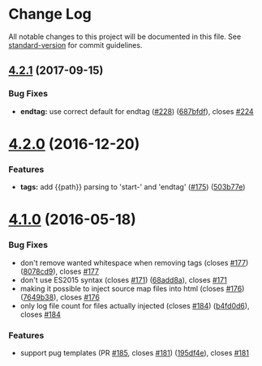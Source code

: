 # Change Log

All notable changes to this project will be documented in this file. See [standard-version](https://github.com/conventional-changelog/standard-version) for commit guidelines.

<a name="4.2.1"></a>
## [4.2.1](https://github.com/klei/gulp-inject/compare/v4.2.0...v4.2.1) (2017-09-15)


### Bug Fixes

* **endtag:** use correct default for endtag ([#228](https://github.com/klei/gulp-inject/issues/228)) ([687bfdf](https://github.com/klei/gulp-inject/commit/687bfdf)), closes [#224](https://github.com/klei/gulp-inject/issues/224)



<a name="4.2.0"></a>
# [4.2.0](https://github.com/klei/gulp-inject/compare/v4.1.0...v4.2.0) (2016-12-20)


### Features

* **tags:** add {{path}} parsing to 'start-' and 'endtag' ([#175](https://github.com/klei/gulp-inject/issues/175)) ([503b77e](https://github.com/klei/gulp-inject/commit/503b77e))



<a name="4.1.0"></a>
# [4.1.0](https://github.com/klei/gulp-inject/compare/v4.0.0...v4.1.0) (2016-05-18)


### Bug Fixes

* don't remove wanted whitespace when removing tags (closes [#177](https://github.com/klei/gulp-inject/issues/177)) ([8078cd9](https://github.com/klei/gulp-inject/commit/8078cd9)), closes [#177](https://github.com/klei/gulp-inject/issues/177)
* don't use ES2015 syntax (closes [#171](https://github.com/klei/gulp-inject/issues/171)) ([68add8a](https://github.com/klei/gulp-inject/commit/68add8a)), closes [#171](https://github.com/klei/gulp-inject/issues/171)
* making it possible to inject source map files into html (closes [#176](https://github.com/klei/gulp-inject/issues/176)) ([7649b38](https://github.com/klei/gulp-inject/commit/7649b38)), closes [#176](https://github.com/klei/gulp-inject/issues/176)
* only log file count for files actually injected (closes [#184](https://github.com/klei/gulp-inject/issues/184)) ([b4fd0d6](https://github.com/klei/gulp-inject/commit/b4fd0d6)), closes [#184](https://github.com/klei/gulp-inject/issues/184)


### Features

* support pug templates (PR [#185](https://github.com/klei/gulp-inject/issues/185), closes [#181](https://github.com/klei/gulp-inject/issues/181)) ([195df4e](https://github.com/klei/gulp-inject/commit/195df4e)), closes [#181](https://github.com/klei/gulp-inject/issues/181)
